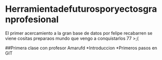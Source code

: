 # Herramientadefuturosporyectosgranprofesional
El primer acercamiento a la gran base de datos por felipe recabarren se viene cositas preparaos mundo que vengo a conquistarlos 77 >;(

##Primera clase con profesor Amarufd
*Introduccion
*Primeros pasos en GIT
